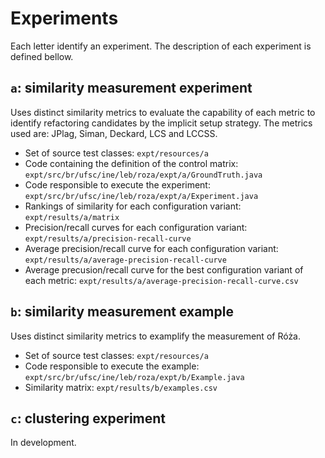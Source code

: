 # Experiments

Each letter identify an experiment. The description of each experiment is defined bellow.

## `a`: similarity measurement experiment

Uses distinct similarity metrics to evaluate the capability of each metric to identify refactoring candidates by the implicit setup strategy. The metrics used are: JPlag, Siman, Deckard, LCS and LCCSS.

- Set of source test classes: `expt/resources/a`
- Code containing the definition of the control matrix: `expt/src/br/ufsc/ine/leb/roza/expt/a/GroundTruth.java`
- Code responsible to execute the experiment: `expt/src/br/ufsc/ine/leb/roza/expt/a/Experiment.java`
- Rankings of similarity for each configuration variant: `expt/results/a/matrix`
- Precision/recall curves for each configuration variant: `expt/results/a/precision-recall-curve`
- Average precision/recall curve for each configuration variant: `expt/results/a/average-precision-recall-curve`
- Average precusion/recall curve for the best configuration variant of each metric: `expt/results/a/average-precision-recall-curve.csv`

## `b`: similarity measurement example

Uses distinct similarity metrics to examplify the measurement of Róża.

- Set of source test classes: `expt/resources/a`
- Code responsible to execute the example: `expt/src/br/ufsc/ine/leb/roza/expt/b/Example.java`
- Similarity matrix: `expt/results/b/examples.csv`

## `c`: clustering experiment

In development.

